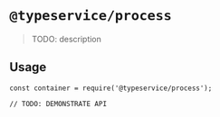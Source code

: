 # `@typeservice/process`

  > TODO: description
  
  ## Usage
  
  ```
  const container = require('@typeservice/process');
  
  // TODO: DEMONSTRATE API
  ```
